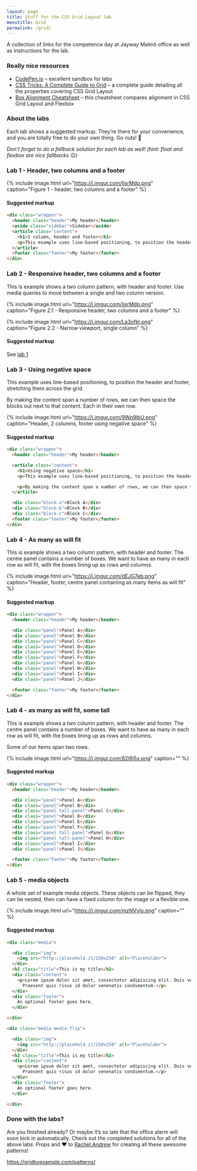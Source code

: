 ```yaml
---
layout: page
title: Stuff for the CSS Grid Layout lab
menutitle: Grid
permalink: /grid/
---
```


A collection of links for the competence day at Jayway Malmö office as well as instructions for the lab.

### Really nice resources

* [CodePen.io](https://codepen.io) – excellent sandbox for labs
* [CSS Tricks: A Complete Guide to Grid](https://css-tricks.com/snippets/css/complete-guide-grid/) – a complete guide detailing all the properties covering CSS Grid Layout
* [Box Alignment Cheatsheet](https://rachelandrew.co.uk/css/cheatsheets/box-alignment) – this cheatsheet compares alignment in CSS Grid Layout and Flexbox

### About the labs

Each lab shows a suggested markup. They’re there for your convenience, and you are totally free to do your own thing. Go nuts! 🤪

_Don’t forget to do a fallback solution for each lab as well! (hint: float and flexbox are nice fallbacks_ 😉_)_

### Lab 1 - Header, two columns and a footer

{% include image.html url="https://i.imgur.com/IjsrMdp.png" caption="Figure 1 - header, two columns and a footer" %}

#### Suggested markup

~~~html
<div class="wrapper">
  <header class="header">My header</header>
  <aside class="sidebar">Sidebar</aside>
  <article class="content">
    <h1>2 column, header and footer</h1>
    <p>This example uses line-based positioning, to position the header and footer, stretching them across the grid.</p>
  </article>
  <footer class="footer">My footer</footer>
</div>
~~~

### Lab 2 - Responsive header, two columns and a footer

This is example shows a two column pattern, with header and footer. Use media queries to move between a single and two column version.

{% include image.html url="https://i.imgur.com/IjsrMdp.png" caption="Figure 2.1 - Responsive header, two columns and a footer" %}

{% include image.html url="https://i.imgur.com/La3ofkI.png" caption="Figure 2.2 - Narrow viewport, single column" %}

#### Suggested markup

See [lab 1](#lab-1---header-two-columns-and-a-footer)

### Lab 3 - Using negative space

This example uses line-based positioning, to position the header and footer, stretching them across the grid.

By making the content span a number of rows, we can then space the blocks out next to that content. Each in their own row.

{% include image.html url="https://i.imgur.com/9Wp9lbU.png" caption="Header, 2 columns, footer using negative space" %}

#### Suggested markup

~~~html
<div class="wrapper">
  <header class="header">My header</header>

  <article class="content">
    <h1>Using negative space</h1>
    <p>This example uses line-based positioning, to position the header and footer, stretching them across the grid.</p>

    <p>By making the content span a number of rows, we can then space the blocks out next to that content. Each in their own row.</p>
  </article>

  <div class="block-a">Block A</div>
  <div class="block-b">Block B</div>
  <div class="block-c">Block C</div>
  <footer class="footer">My footer</footer>
</div>
~~~

### Lab 4 - As many as will fit

This is example shows a two column pattern, with header and footer. The centre panel contains a number of boxes. We want to have as many in each row as will fit, with the boxes lining up as rows and columns.

{% include image.html url="https://i.imgur.com/dEJG7eb.png" caption="Header, footer, centre panel containing as many items as will fit" %}

#### Suggested markup

~~~html
<div class="wrapper">
  <header class="header">My header</header>

  <div class="panel">Panel A</div>
  <div class="panel">Panel B</div>
  <div class="panel">Panel C</div>
  <div class="panel">Panel D</div>
  <div class="panel">Panel E</div>
  <div class="panel">Panel F</div>
  <div class="panel">Panel G</div>
  <div class="panel">Panel H</div>
  <div class="panel">Panel I</div>
  <div class="panel">Panel J</div>

  <footer class="footer">My footer</footer>
</div>
~~~

### Lab 4 - as many as will fit, some tall

This is example shows a two column pattern, with header and footer. The centre panel contains a number of boxes. We want to have as many in each row as will fit, with the boxes lining up as rows and columns.

Some of our items span two rows.

{% include image.html url="https://i.imgur.com/82l9j5x.png" caption="" %}

#### Suggested markup

~~~html
<div class="wrapper">
  <header class="header">My header</header>

  <div class="panel">Panel A</div>
  <div class="panel">Panel B</div>
  <div class="panel tall-panel">Panel C</div>
  <div class="panel">Panel D</div>
  <div class="panel">Panel E</div>
  <div class="panel">Panel F</div>
  <div class="panel tall-panel">Panel G</div>
  <div class="panel tall-panel">Panel H</div>
  <div class="panel">Panel I</div>
  <div class="panel">Panel J</div>

  <footer class="footer">My footer</footer>
</div>
~~~

### Lab 5 - media objects

A whole set of example media objects. These objects can be flipped, they can be nested, then can have a fixed column for the image or a flexible one.

{% include image.html url="https://i.imgur.com/mzNVylo.png" caption="" %}

#### Suggested markup

~~~html
<div class="media">

  <div class="img">
    <img src="http://placehold.it/250x250" alt="Placeholder">
  </div>
  <h2 class="title">This is my title</h2>
  <div class="content">
    <p>Lorem ipsum dolor sit amet, consectetur adipiscing elit. Duis vehicula vitae ligula sit amet maximus. Nunc auctor neque ipsum, ac porttitor elit lobortis ac. Vivamus ultrices sodales tellus et aliquam. Pellentesque porta sit amet nulla vitae luctus.
      Praesent quis risus id dolor venenatis condimentum.</p>
  </div>
  <div class="footer">
    An optional footer goes here.
  </div>

</div>

<div class="media media-flip">

  <div class="img">
    <img src="http://placehold.it/250x250" alt="Placeholder">
  </div>
  <h2 class="title">This is my title</h2>
  <div class="content">
    <p>Lorem ipsum dolor sit amet, consectetur adipiscing elit. Duis vehicula vitae ligula sit amet maximus. Nunc auctor neque ipsum, ac porttitor elit lobortis ac. Vivamus ultrices sodales tellus et aliquam. Pellentesque porta sit amet nulla vitae luctus.
      Praesent quis risus id dolor venenatis condimentum.</p>
  </div>
  <div class="footer">
    An optional footer goes here.
  </div>

</div>
~~~

### Done with the labs?

Are you finished already? Or maybe it’s so late that the office alarm will soon kick in automatically. Check out the completed solutions for all of the above labs. Props and ❤️  to [Rachel Andrew](https://rachelandrew.co.uk) for creating all these awesome patterns!

<div class="showme-hidden">
  <p><a href="https://gridbyexample.com/patterns/">https://gridbyexample.com/patterns/</a></p>
</div>

<script>
  const hiddenElem = document.querySelector('.showme-hidden');

  const showmeBtn = document.createElement('button');
  showmeBtn.setAttribute('type', 'button');
  showmeBtn.innerHTML = '✨Yes , yes! I’m done! Show me! ✨';

  hiddenElem.parentNode.insertBefore(showmeBtn, hiddenElem);

  hiddenElem.style.transition = "opacity 250ms";
  hiddenElem.style.opacity = 0;

  showmeBtn.addEventListener('click', function () {
    hiddenElem.style.opacity = 1;
  });
</script>
